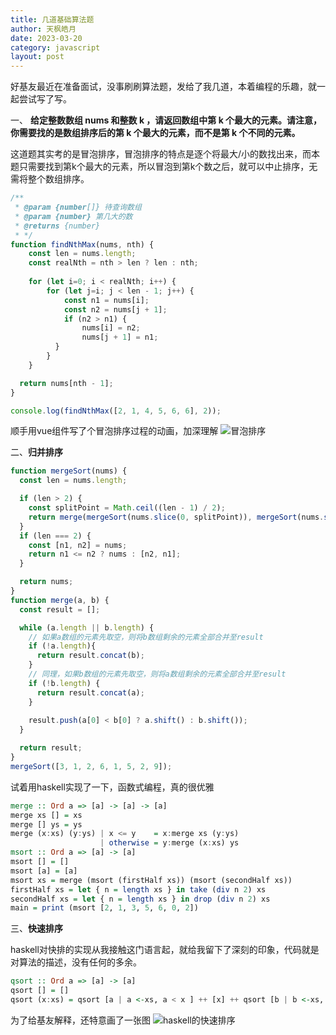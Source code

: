 ```yaml
---
title: 几道基础算法题
author: 天枫皓月
date: 2023-03-20
category: javascript
layout: post
---
```


好基友最近在准备面试，没事刷刷算法题，发给了我几道，本着编程的乐趣，就一起尝试写了写。

一、 **给定整数数组 nums 和整数 k ，请返回数组中第 k 个最大的元素。请注意，你需要找的是数组排序后的第 k 个最大的元素，而不是第 k 个不同的元素。**

这道题其实考的是冒泡排序，冒泡排序的特点是逐个将最大/小的数找出来，而本题只需要找到第k个最大的元素，所以冒泡到第k个数之后，就可以中止排序，无需将整个数组排序。

```typescript
/**
 * @param {number[]} 待查询数组
 * @param {number} 第几大的数
 * @returns {number}
 * */
function findNthMax(nums, nth) {
    const len = nums.length;
  	const realNth = nth > len ? len : nth;
  
	for (let i=0; i < realNth; i++) {
    	for (let j=i; j < len - 1; j++) {
        	const n1 = nums[i];
          	const n2 = nums[j + 1];
            if (n2 > n1) {
          	    nums[i] = n2;
                nums[j + 1] = n1;
          } 
        }
    }

  return nums[nth - 1];
}

console.log(findNthMax([2, 1, 4, 5, 6, 6], 2));
```
顺手用vue组件写了个冒泡排序过程的动画，加深理解
![冒泡排序](/tong.github.io/assets/imgs/bsort.gif)

二、**归并排序**

```typescript
function mergeSort(nums) {
  const len = nums.length;

  if (len > 2) {
    const splitPoint = Math.ceil((len - 1) / 2);
    return merge(mergeSort(nums.slice(0, splitPoint)), mergeSort(nums.slice(splitPoint)));
  }
  if (len === 2) {
    const [n1, n2] = nums;
    return n1 <= n2 ? nums : [n2, n1];
  }

  return nums;
}
function merge(a, b) {
  const result = [];

  while (a.length || b.length) {
    // 如果a数组的元素先取空，则将b数组剩余的元素全部合并至result
    if (!a.length){
      return result.concat(b);
    }
    // 同理，如果b数组的元素先取空，则将a数组剩余的元素全部合并至result
    if (!b.length) {
      return result.concat(a);
    }
  
    result.push(a[0] < b[0] ? a.shift() : b.shift());
  }

  return result;
}
mergeSort([3, 1, 2, 6, 1, 5, 2, 9]);
```
试着用haskell实现了一下，函数式编程，真的很优雅

```haskell
merge :: Ord a => [a] -> [a] -> [a]
merge xs [] = xs
merge [] ys = ys
merge (x:xs) (y:ys) | x <= y    = x:merge xs (y:ys)
                    | otherwise = y:merge (x:xs) ys
msort :: Ord a => [a] -> [a]
msort [] = []
msort [a] = [a]
msort xs = merge (msort (firstHalf xs)) (msort (secondHalf xs))
firstHalf xs = let { n = length xs } in take (div n 2) xs
secondHalf xs = let { n = length xs } in drop (div n 2) xs
main = print (msort [2, 1, 3, 5, 6, 0, 2])
```

三、**快速排序**

haskell对快排的实现从我接触这门语言起，就给我留下了深刻的印象，代码就是对算法的描述，没有任何的多余。

```haskell
qsort :: Ord a => [a] -> [a]
qsort [] = []
qsort (x:xs) = qsort [a | a <-xs, a < x ] ++ [x] ++ qsort [b | b <-xs, b >= x]
```
为了给基友解释，还特意画了一张图
![haskell的快速排序](/tong.github.io/assets/imgs/qsort.jpeg)
